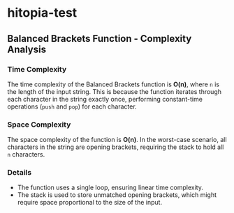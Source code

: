 # hitopia-test
## Balanced Brackets Function - Complexity Analysis

### Time Complexity
The time complexity of the Balanced Brackets function is **O(n)**, where `n` is the length of the input string. This is because the function iterates through each character in the string exactly once, performing constant-time operations (`push` and `pop`) for each character.

### Space Complexity
The space complexity of the function is **O(n)**. In the worst-case scenario, all characters in the string are opening brackets, requiring the stack to hold all `n` characters.

### Details
- The function uses a single loop, ensuring linear time complexity.
- The stack is used to store unmatched opening brackets, which might require space proportional to the size of the input.
